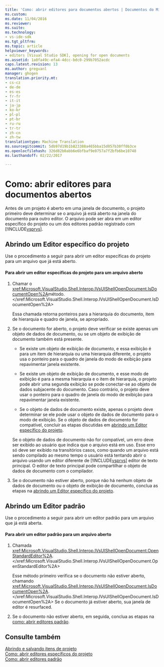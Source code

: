 ```yaml
---
title: 'Como: abrir editores para documentos abertos | Documentos do Microsoft'
ms.custom: 
ms.date: 11/04/2016
ms.reviewer: 
ms.suite: 
ms.technology:
- vs-ide-sdk
ms.tgt_pltfrm: 
ms.topic: article
helpviewer_keywords:
- editors [Visual Studio SDK], opening for open documents
ms.assetid: 1a0fa49c-efa4-4dcc-bdc0-299b7052acdc
caps.latest.revision: 13
ms.author: gregvanl
manager: ghogen
translation.priority.mt:
- cs-cz
- de-de
- es-es
- fr-fr
- it-it
- ja-jp
- ko-kr
- pl-pl
- pt-br
- ru-ru
- tr-tr
- zh-cn
- zh-tw
translationtype: Machine Translation
ms.sourcegitcommit: 5db97d19b1b823388a465bba15d057b30ff0b3ce
ms.openlocfilehash: 326d82b0abb6e6bfbaf9e0757a7f2bfb6be10748
ms.lasthandoff: 02/22/2017

---
```

# <a name="how-to-open-editors-for-open-documents"></a>Como: abrir editores para documentos abertos
Antes de um projeto é aberto em uma janela de documento, o projeto primeiro deve determinar se o arquivo já está aberto na janela do documento para outro editor. O arquivo pode ser abra em um editor específico do projeto ou um dos editores padrão registrado com [!INCLUDE[vsprvs](../code-quality/includes/vsprvs_md.md)].  
  
## <a name="opening-a-project-specific-editor"></a>Abrindo um Editor específico do projeto  
 Use o procedimento a seguir para abrir um editor específicas do projeto para um arquivo que já está aberto.  
  
#### <a name="to-open-a-project-specific-editor-for-an-open-file"></a>Para abrir um editor específicas do projeto para um arquivo aberto  
  
1.  Chamar o <xref:Microsoft.VisualStudio.Shell.Interop.IVsUIShellOpenDocument.IsDocumentOpen%2A>método.</xref:Microsoft.VisualStudio.Shell.Interop.IVsUIShellOpenDocument.IsDocumentOpen%2A>  
  
     Essa chamada retorna ponteiros para a hierarquia do documento, item de hierarquia e quadro de janela, se apropriado.  
  
2.  Se o documento for aberto, o projeto deve verificar se existe apenas um objeto de dados de documento, ou se um objeto de exibição de documento também está presente.  
  
    -   Se existe um objeto de exibição de documento, e essa exibição é para um item de hierarquia ou uma hierarquia diferente, o projeto usa o ponteiro para o quadro de janela do modo de exibição para repavimentar janela existente.  
  
    -   Se existe um objeto de exibição de documento, e esse modo de exibição é para a mesma hierarquia e o item de hierarquia, o projeto pode abrir uma segunda exibição se pode conectar-se ao objeto de dados subjacente do documento. Caso contrário, o projeto deve usar o ponteiro para o quadro de janela do modo de exibição para repavimentar janela existente.  
  
    -   Se o objeto de dados de documento existe, apenas o projeto deve determinar se ele pode usar o objeto de dados de documento para o modo de exibição. Se o objeto de dados de documento for compatível, concluir as etapas discutidas em [abrindo um Editor específico do projeto](../extensibility/how-to-open-project-specific-editors.md).  
  
     Se o objeto de dados de documento não for compatível, um erro deve ser exibido ao usuário que indica que o arquivo está em uso. Esse erro só deve ser exibido na transitórios casos, como quando um arquivo está sendo compilado ao mesmo tempo o usuário está tentando abrir o arquivo usando um editor diferente de [!INCLUDE[vsprvs](../code-quality/includes/vsprvs_md.md)] editor de texto principal. O editor de texto principal pode compartilhar o objeto de dados de documento com o compilador.  
  
3.  Se o documento não estiver aberto, porque não há nenhum objeto de dados de documento ou o objeto de exibição de documento, conclua as etapas na [abrindo um Editor específico do projeto](../extensibility/how-to-open-project-specific-editors.md).  
  
## <a name="opening-a-standard-editor"></a>Abrindo um Editor padrão  
 Use o procedimento a seguir para abrir um editor padrão para um arquivo que já está aberta.  
  
#### <a name="to-open-a-standard-editor-for-an-open-file"></a>Para abrir um editor padrão para um arquivo aberto  
  
1.  Chamada <xref:Microsoft.VisualStudio.Shell.Interop.IVsUIShellOpenDocument.OpenStandardEditor%2A>.</xref:Microsoft.VisualStudio.Shell.Interop.IVsUIShellOpenDocument.OpenStandardEditor%2A>  
  
     Esse método primeiro verifica se o documento não estiver aberto, chamando <xref:Microsoft.VisualStudio.Shell.Interop.IVsUIShellOpenDocument.IsDocumentOpen%2A>.</xref:Microsoft.VisualStudio.Shell.Interop.IVsUIShellOpenDocument.IsDocumentOpen%2A> Se o documento já estiver aberto, sua janela de editor é resurfaced.  
  
2.  Se o documento não estiver aberto, em seguida, conclua as etapas na [como: abrir editores padrão](../extensibility/how-to-open-standard-editors.md).  
  
## <a name="see-also"></a>Consulte também  
 [Abrindo e salvando itens de projeto](../extensibility/internals/opening-and-saving-project-items.md)   
 [Como: abrir editores específicos do projeto](../extensibility/how-to-open-project-specific-editors.md)   
 [Como: abrir editores padrão](../extensibility/how-to-open-standard-editors.md)
